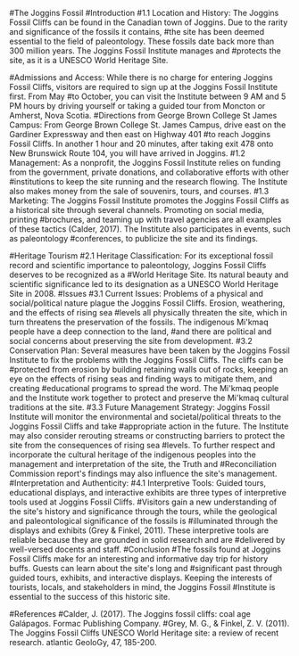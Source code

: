 #The Joggins Fossil 
#Introduction 
#1.1	Location and History: The Joggins Fossil Cliffs can be found in the Canadian town of Joggins. Due to the rarity and significance of the fossils it contains, #the site has been deemed essential to the field of paleontology. These fossils date back more than 300 million years. The Joggins Fossil Institute manages and #protects the site, as it is a UNESCO World Heritage Site.
 
#Admissions and Access: While there is no charge for entering Joggins Fossil Cliffs, visitors are required to sign up at the Joggins Fossil Institute first. From May #to October, you can visit the Institute between 9 AM and 5 PM hours by driving yourself or taking a guided tour from Moncton or Amherst, Nova Scotia.
#Directions from George Brown College St James Campus: From George Brown College St. James Campus, drive east on the Gardiner Expressway and then east on Highway 401 #to reach Joggins Fossil Cliffs. In another 1 hour and 20 minutes, after taking exit 478 onto New Brunswick Route 104, you will have arrived in Joggins.
#1.2	Management: As a nonprofit, the Joggins Fossil Institute relies on funding from the government, private donations, and collaborative efforts with other #institutions to keep the site running and the research flowing. The Institute also makes money from the sale of souvenirs, tours, and courses.
#1.3	Marketing: The Joggins Fossil Institute promotes the Joggins Fossil Cliffs as a historical site through several channels. Promoting on social media, printing #brochures, and teaming up with travel agencies are all examples of these tactics (Calder, 2017). The Institute also participates in events, such as paleontology #conferences, to publicize the site and its findings.
 
#Heritage Tourism
    #2.1 Heritage Classification: For its exceptional fossil record and scientific importance to paleontology, Joggins Fossil Cliffs deserves to be recognized as a #World Heritage Site. Its natural beauty and scientific significance led to its designation as a UNESCO World Heritage Site in 2008.
#Issues
    #3.1 Current Issues: Problems of a physical and social/political nature plague the Joggins Fossil Cliffs. Erosion, weathering, and the effects of rising sea #levels all physically threaten the site, which in turn threatens the preservation of the fossils. The indigenous Mi'kmaq people have a deep connection to the land, #and there are political and social concerns about preserving the site from development.
#3.2 Conservation Plan: Several measures have been taken by the Joggins Fossil Institute to fix the problems with the Joggins Fossil Cliffs. The cliffs can be #protected from erosion by building retaining walls out of rocks, keeping an eye on the effects of rising seas and finding ways to mitigate them, and creating #educational programs to spread the word. The Mi'kmaq people and the Institute work together to protect and preserve the Mi'kmaq cultural traditions at the site.
#3.3 Future Management Strategy: Joggins Fossil Institute will monitor the environmental and societal/political threats to the Joggins Fossil Cliffs and take #appropriate action in the future. The Institute may also consider rerouting streams or constructing barriers to protect the site from the consequences of rising sea #levels. To further respect and incorporate the cultural heritage of the indigenous peoples into the management and interpretation of the site, the Truth and #Reconciliation Commission report's findings may also influence the site's management.
  #Interpretation and Authenticity:
    #4.1 Interpretive Tools: Guided tours, educational displays, and interactive exhibits are three types of interpretive tools used at Joggins Fossil Cliffs. #Visitors gain a new understanding of the site's history and significance through the tours, while the geological and paleontological significance of the fossils is #illuminated through the displays and exhibits (Grey & Finkel, 2011). These interpretive tools are reliable because they are grounded in solid research and are #delivered by well-versed docents and staff.
#Conclusion 
#The fossils found at Joggins Fossil Cliffs make for an interesting and informative day trip for history buffs. Guests can learn about the site's long and #significant past through guided tours, exhibits, and interactive displays. Keeping the interests of tourists, locals, and stakeholders in mind, the Joggins Fossil #Institute is essential to the success of this historic site.

#References 
#Calder, J. (2017). The Joggins fossil cliffs: coal age Galápagos. Formac Publishing Company.
#Grey, M. G., & Finkel, Z. V. (2011). The Joggins Fossil Cliffs UNESCO World Heritage site: a review of recent research. atlantic GeoloGy, 47, 185-200.



